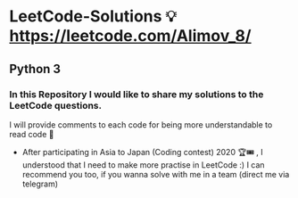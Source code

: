 # LeetCode-Solutions 💡 https://leetcode.com/Alimov_8/
## Python 3
### In this Repository I would like to share my solutions to the LeetCode questions.

I will provide comments to each code for being more understandable to read code 💬

- After participating in Asia to Japan (Coding contest) 2020 🏆🎟 , I understood that I need to make more practise in LeetCode :)
I can recommend you too, if you wanna solve with me in a team (direct me via telegram)


